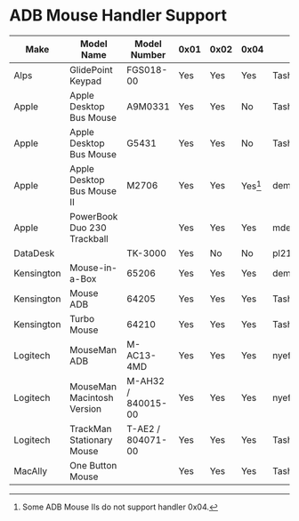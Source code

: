 # ADB Mouse Handler Support

| Make       | Model Name                  | Model Number       | 0x01 | 0x02 | 0x04    | Source            |
| ---------- | --------------------------- | ------------------ | ---- | ---- | ------- | ----------------- |
| Alps       | GlidePoint Keypad           | FGS018-00          | Yes  | Yes  | Yes     | Tashtari          |
| Apple      | Apple Desktop Bus Mouse     | A9M0331            | Yes  | Yes  | No      | Tashtari          |
| Apple      | Apple Desktop Bus Mouse     | G5431              | Yes  | Yes  | No      | Tashtari          |
| Apple      | Apple Desktop Bus Mouse II  | M2706              | Yes  | Yes  | Yes[^1] | demik@68kMLA      |
| Apple      | PowerBook Duo 230 Trackball |                    | Yes  | Yes  | Yes     | mdeverhart@68kMLA |
| DataDesk   |                             | TK-3000            | Yes  | No   | No      | pl212@68kMLA      |
| Kensington | Mouse-in-a-Box              | 65206              | Yes  | Yes  | Yes     | demik@68kMLA      |
| Kensington | Mouse ADB                   | 64205              | Yes  | Yes  | Yes     | Tashtari          |
| Kensington | Turbo Mouse                 | 64210              | Yes  | Yes  | Yes     | Tashtari          |
| Logitech   | MouseMan ADB                | M-AC13-4MD         | Yes  | Yes  | Yes     | nyef@68kMLA       |
| Logitech   | MouseMan Macintosh Version  | M-AH32 / 840015-00 | Yes  | Yes  | Yes     | nyef@68kMLA       |
| Logitech   | TrackMan Stationary Mouse   | T-AE2 / 804071-00  | Yes  | Yes  | Yes     | Tashtari          |
| MacAlly    | One Button Mouse            |                    | Yes  | Yes  | Yes     | Tashtari          |

[^1]: Some ADB Mouse IIs do not support handler 0x04.
